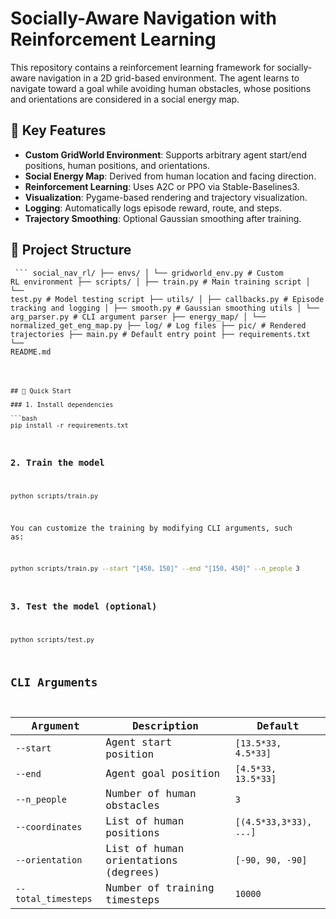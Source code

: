 # Socially-Aware Navigation with Reinforcement Learning

This repository contains a reinforcement learning framework for socially-aware navigation in a 2D grid-based environment. The agent learns to navigate toward a goal while avoiding human obstacles, whose positions and orientations are considered in a social energy map.

## 🧠 Key Features

- **Custom GridWorld Environment**: Supports arbitrary agent start/end positions, human positions, and orientations.
- **Social Energy Map**: Derived from human location and facing direction.
- **Reinforcement Learning**: Uses A2C or PPO via Stable-Baselines3.
- **Visualization**: Pygame-based rendering and trajectory visualization.
- **Logging**: Automatically logs episode reward, route, and steps.
- **Trajectory Smoothing**: Optional Gaussian smoothing after training.

## 📁 Project Structure
<code> ``` 
social_nav_rl/
├── envs/
│ └── gridworld_env.py # Custom RL environment
├── scripts/
│ ├── train.py # Main training script
│ └── test.py # Model testing script
├── utils/
│ ├── callbacks.py # Episode tracking and logging
│ ├── smooth.py # Gaussian smoothing utils
│ └── arg_parser.py # CLI argument parser
├── energy_map/
│ └── normalized_get_eng_map.py
├── log/ # Log files
├── pic/ # Rendered trajectories
├── main.py # Default entry point
├── requirements.txt
└── README.md
 ``` </code>

## 🚀 Quick Start

### 1. Install dependencies

```bash
pip install -r requirements.txt
```


### 2. Train the model

```bash
python scripts/train.py
```

You can customize the training by modifying CLI arguments, such as:
```bash
python scripts/train.py --start "[450, 150]" --end "[150, 450]" --n_people 3
```
 
### 3. Test the model (optional)
```bash
python scripts/test.py
```
## CLI Arguments

| Argument            | Description                          | Default                |
| ------------------- | ------------------------------------ | ---------------------- |
| `--start`           | Agent start position                 | `[13.5*33, 4.5*33]`    |
| `--end`             | Agent goal position                  | `[4.5*33, 13.5*33]`    |
| `--n_people`        | Number of human obstacles            | `3`                    |
| `--coordinates`     | List of human positions              | `[(4.5*33,3*33), ...]` |
| `--orientation`     | List of human orientations (degrees) | `[-90, 90, -90]`       |
| `--total_timesteps` | Number of training timesteps         | `10000`                |

